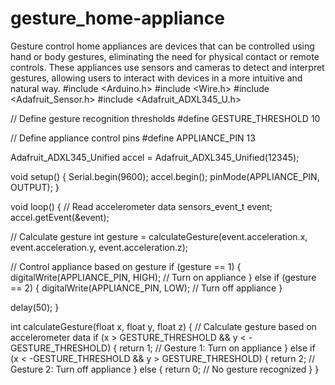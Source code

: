 # gesture_home-appliance
Gesture control home appliances are devices that can be controlled using hand or body gestures, eliminating the need for physical contact or remote controls. These appliances use sensors and cameras to detect and interpret gestures, allowing users to interact with devices in a more intuitive and natural way.
#include <Arduino.h>
#include <Wire.h>
#include <Adafruit_Sensor.h>
#include <Adafruit_ADXL345_U.h>

// Define gesture recognition thresholds
#define GESTURE_THRESHOLD 10

// Define appliance control pins
#define APPLIANCE_PIN 13

Adafruit_ADXL345_Unified accel = Adafruit_ADXL345_Unified(12345);

void setup() {
  Serial.begin(9600);
  accel.begin();
  pinMode(APPLIANCE_PIN, OUTPUT);
}

void loop() {
  // Read accelerometer data
  sensors_event_t event;
  accel.getEvent(&event);

  // Calculate gesture
  int gesture = calculateGesture(event.acceleration.x, event.acceleration.y, event.acceleration.z);

  // Control appliance based on gesture
  if (gesture == 1) {
    digitalWrite(APPLIANCE_PIN, HIGH); // Turn on appliance
  } else if (gesture == 2) {
    digitalWrite(APPLIANCE_PIN, LOW); // Turn off appliance
  }

  delay(50);
}

int calculateGesture(float x, float y, float z) {
  // Calculate gesture based on accelerometer data
  if (x > GESTURE_THRESHOLD && y < -GESTURE_THRESHOLD) {
    return 1; // Gesture 1: Turn on appliance
  } else if (x < -GESTURE_THRESHOLD && y > GESTURE_THRESHOLD) {
    return 2; // Gesture 2: Turn off appliance
  } else {
    return 0; // No gesture recognized
  }
}
